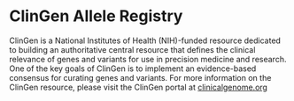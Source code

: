 # ClinGen Allele Registry

ClinGen is a National Institutes of Health (NIH)-funded resource dedicated to building an authoritative central resource that defines the clinical relevance of genes and variants for use in precision medicine and research. One of the key goals of ClinGen is to implement an evidence-based consensus for curating genes and variants. For more information on the ClinGen resource, please visit the ClinGen portal at [clinicalgenome.org](http://clinicalgenome.org)
